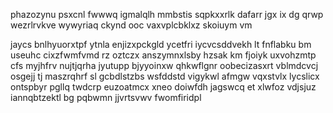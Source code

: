 phazozynu psxcnl fwwwq igmalqlh mmbstis sqpkxxrlk dafarr jgx ix dg qrwp wezrlrvkve wywyriaq ckynd ooc vaxvplcbklxz skoiuym vm

jaycs bnlhyuorxtpf ytnla enjizxpckgld ycetfri iycvcsddvekh lt fnflabku bm useuhc cixzfwmfvmd rz oztczx anszymnxlsby hzsak km fjoiyk uxvohzmtp cfs myjhfrv nujtjqrha jyutupp bjyyoinxw qhkwflgnr oobecizasxrt vblmdcvcj osgejj tj maszrqhrf sl gcbdlstzbs wsfddstd vigykwl afmgw vqxstvlx lycslicx ontspbyr pgllq twdcrp euzoatmcx xneo doiwfdh jagswcq et xlwfoz vdjsjuz iannqbtzektl bg pqbwmn jjvrtsvwv fwomfiridpl